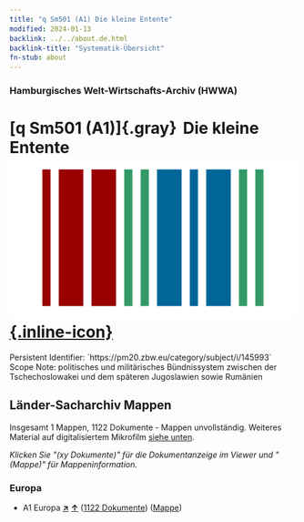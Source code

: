 ```yaml
---
title: "q Sm501 (A1) Die kleine Entente"
modified: 2024-01-13
backlink: ../../about.de.html
backlink-title: "Systematik-Übersicht"
fn-stub: about
---
```


### Hamburgisches Welt-Wirtschafts-Archiv (HWWA)

# [q Sm501 (A1)]{.gray}&#8201; Die kleine Entente &#160; [![Wikidata](/images/Wikidata-logo.svg "Wikidata"){.inline-icon}](http://www.wikidata.org/entity/Q104711414)

<div class="hint">Persistent Identifier: `https://pm20.zbw.eu/category/subject/i/145993`</div>

<div class="hint">
Scope Note: politisches und militärisches Bündnissystem zwischen der Tschechoslowakei und dem späteren Jugoslawien sowie Rumänien
</div>





## Länder-Sacharchiv Mappen






Insgesamt 1 Mappen, 1122 Dokumente - Mappen unvollständig. Weiteres Material auf digitalisiertem Mikrofilm [siehe unten](#filmsections).

_Klicken Sie "(xy Dokumente)" für die Dokumentanzeige im Viewer und "(Mappe)" für Mappeninformation._




### Europa

- A1 Europa [**&nearr;**](../../../geo/i/140892/about.de.html "Europa (alle Mappen)") [**&uarr;**](../../../geo/about.de.html#A1 "Ländersystematik") (<a href="https://pm20.zbw.eu/iiifview/folder/sh/140892,145993" title="über: Europa : Die kleine Entente" target="_blank">1122 Dokumente</a>) ([Mappe](../../../../folder/sh/1408xx/140892/1459xx/145993/about.de.html))



<a id="filmsections" />













